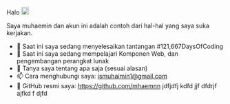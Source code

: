 Halo <img src="https://media.giphy.com/media/hvRJCLFzcasrR4ia7z/giphy.gif" width="18px">

Saya muhaemin dan akun ini adalah contoh dari hal-hal yang saya suka kerjakan.
- 🔭 Saat ini saya sedang menyelesaikan tantangan #121,667DaysOfCoding
- 🌱 Saat ini saya sedang mempelajari Komponen Web, dan pengembangan perangkat lunak 
- 💬 Tanya saya tentang apa saja (sesuai alasan)
- 📫 Cara menghubungi saya: ismuhaimin1@gmail.com
- 🎁 GitHub resmi saya: https://github.com/mhaemnn
jdfjdfj kdfd jjf
dfdrjf
ajfkd f
djfd 
